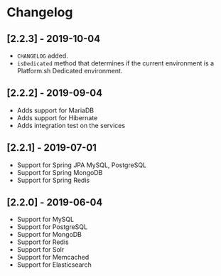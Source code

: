 # Changelog

## [2.2.3] - 2019-10-04

* `CHANGELOG` added.
* `isDedicated` method that determines if the current environment is a Platform.sh Dedicated environment. 

## [2.2.2] - 2019-09-04

* Adds support for MariaDB
* Adds support for Hibernate
* Adds integration test on the services

## [2.2.1] - 2019-07-01

* Support for Spring JPA MySQL, PostgreSQL
* Support for Spring MongoDB
* Support for Spring Redis

## [2.2.0] - 2019-06-04

* Support for MySQL
* Support for PostgreSQL
* Support for MongoDB
* Support for Redis
* Support for Solr
* Support for Memcached
* Support for Elasticsearch
